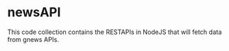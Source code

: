# newsAPI
This code collection contains the RESTAPIs in NodeJS that will fetch data from gnews APIs.
